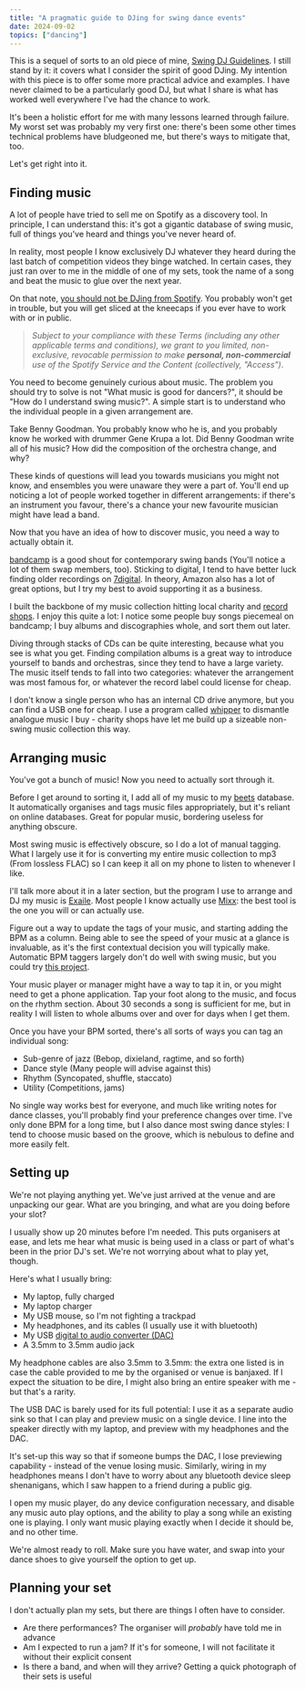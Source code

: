 ```yaml
---
title: "A pragmatic guide to DJing for swing dance events"
date: 2024-09-02
topics: ["dancing"]
---
```


This is a sequel of sorts to an old piece of mine, [Swing DJ Guidelines](../dj-guidelines). I still stand by it: it covers what I consider the spirit of good DJing. My intention with this piece is to offer some more practical advice and examples. I have never claimed to be a particularly good DJ, but what I share is what has worked well everywhere I've had the chance to work. 

It's been a holistic effort for me with many lessons learned through failure. My worst set was probably my very first one: there's been some other times technical problems have bludgeoned me, but there's ways to mitigate that, too.

Let's get right into it.

## Finding music

A lot of people have tried to sell me on Spotify as a discovery tool. In principle, I can understand this: it's got a gigantic database of swing music, full of things you've heard and things you've never heard of.

In reality, most people I know exclusively DJ whatever they heard during the last batch of competition videos they binge watched. In certain cases, they just ran over to me in the middle of one of my sets, took the name of a song and beat the music to glue over the next year.

On that note, [you should not be DJing from Spotify](https://www.spotify.com/uk/legal/end-user-agreement/#3-your-use-of-the-spotify-service). You probably won't get in trouble, but you will get sliced at the kneecaps if you ever have to work with or in public.

> _Subject to your compliance with these Terms (including any other applicable terms and conditions), we grant to you limited, non-exclusive, revocable permission to make **personal, non-commercial** use of the Spotify Service and the Content (collectively, "Access")_.

You need to become genuinely curious about music. The problem you should try to solve is not "What music is good for dancers?", it should be "How do I understand swing music?". A simple start is to understand who the individual people in a given arrangement are.

Take Benny Goodman. You probably know who he is, and you probably know he worked with drummer Gene Krupa a lot. Did Benny Goodman write all of his music? How did the composition of the orchestra change, and why?

These kinds of questions will lead you towards musicians you might not know, and ensembles you were unaware they were a part of. You'll end up noticing a lot of people worked together in different arrangements: if there's an instrument you favour, there's a chance your new favourite musician might have lead a band.

Now that you have an idea of how to discover music, you need a way to actually obtain it.

[bandcamp](https://bandcamp.com/) is a good shout for contemporary swing bands (You'll notice a lot of them swap members, too). Sticking to digital, I tend to have better luck finding older recordings on [7digital](https://ie.7digital.com/). In theory, Amazon also has a lot of great options, but I try my best to avoid supporting it as a business.

I built the backbone of my music collection hitting local charity and [record shops](https://maps.app.goo.gl/yA4CGvRR19wt3W4DA). I enjoy this quite a lot: I notice some people buy songs piecemeal on bandcamp; I buy albums and discographies whole, and sort them out later.

Diving through stacks of CDs can be quite interesting, because what you see is what you get. Finding compilation albums is a great way to introduce yourself to bands and orchestras, since they tend to have a large variety. The music itself tends to fall into two categories: whatever the arrangement was most famous for, or whatever the record label could license for cheap.

I don't know a single person who has an internal CD drive anymore, but you can find a USB one for cheap. I use a program called [whipper](https://github.com/whipper-team/whipper) to dismantle analogue music I buy - charity shops have let me build up a sizeable non-swing music collection this way.

## Arranging music

You've got a bunch of music! Now you need to actually sort through it.

Before I get around to sorting it, I add all of my music to my [beets](https://beets.io/) database. It automatically organises and tags music files appropriately, but it's reliant on online databases. Great for popular music, bordering useless for anything obscure.

Most swing music is effectively obscure, so I do a lot of manual tagging. What I largely use it for is converting my entire music collection to mp3 (From lossless FLAC) so I can keep it all on my phone to listen to whenever I like.

I'll talk more about it in a later section, but the program I use to arrange and DJ my music is [Exaile](https://exaile.org/). Most people I know actually use [Mixx](https://mixxx.org/): the best tool is the one you will or can actually use.

Figure out a way to update the tags of your music, and starting adding the BPM as a column. Being able to see the speed of your music at a glance is invaluable, as it's the first contextual decision you will typically make. Automatic BPM taggers largely don't do well with swing music, but you could try [this project](https://github.com/ellington-project/ellington).

Your music player or manager might have a way to tap it in, or you might need to get a phone application. Tap your foot along to the music, and focus on the rhythm section. About 30 seconds a song is sufficient for me, but in reality I will listen to whole albums over and over for days when I get them.

Once you have your BPM sorted, there's all sorts of ways you can tag an individual song:

- Sub-genre of jazz (Bebop, dixieland, ragtime, and so forth)
- Dance style (Many people will advise against this)
- Rhythm (Syncopated, shuffle, staccato)
- Utility (Competitions, jams)

No single way works best for everyone, and much like writing notes for dance classes, you'll probably find your preference changes over time. I've only done BPM for a long time, but I also dance most swing dance styles: I tend to choose music based on the groove, which is nebulous to define and more easily felt.

## Setting up

We're not playing anything yet. We've just arrived at the venue and are unpacking our gear. What are you bringing, and what are you doing before your slot?

I usually show up 20 minutes before I'm needed. This puts organisers at ease, and lets me hear what music is being used in a class or part of what's been in the prior DJ's set. We're not worrying about what to play yet, though.

Here's what I usually bring:

- My laptop, fully charged
- My laptop charger
- My USB mouse, so I'm not fighting a trackpad
- My headphones, and its cables (I usually use it with bluetooth)
- My USB [digital to audio converter (DAC)](https://www.audioquest.com/products/dragonfly-red)
- A 3.5mm to 3.5mm audio jack

My headphone cables are also 3.5mm to 3.5mm: the extra one listed is in case the cable provided to me by the organised or venue is banjaxed. If I expect the situation to be dire, I might also bring an entire speaker with me - but that's a rarity.

The USB DAC is barely used for its full potential: I use it as a separate audio sink so that I can play and preview music on a single device. I line into the speaker directly with my laptop, and preview with my headphones and the DAC.

It's set-up this way so that if someone bumps the DAC, I lose previewing capability - instead of the venue losing music. Similarly, wiring in my headphones means I don't have to worry about any bluetooth device sleep shenanigans, which I saw happen to a friend during a public gig.

I open my music player, do any device configuration necessary, and disable any music auto play options, and the ability to play a song while an existing one is playing. I only want music playing exactly when I decide it should be, and no other time.

We're almost ready to roll. Make sure you have water, and swap into your dance shoes to give yourself the option to get up.

## Planning your set

I don't actually plan my sets, but there are things I often have to consider.

- Are there performances? The organiser will _probably_ have told me in advance
- Am I expected to run a jam? If it's for someone, I will not facilitate it without their explicit consent
- Is there a band, and when will they arrive? Getting a quick photograph of their sets is useful

